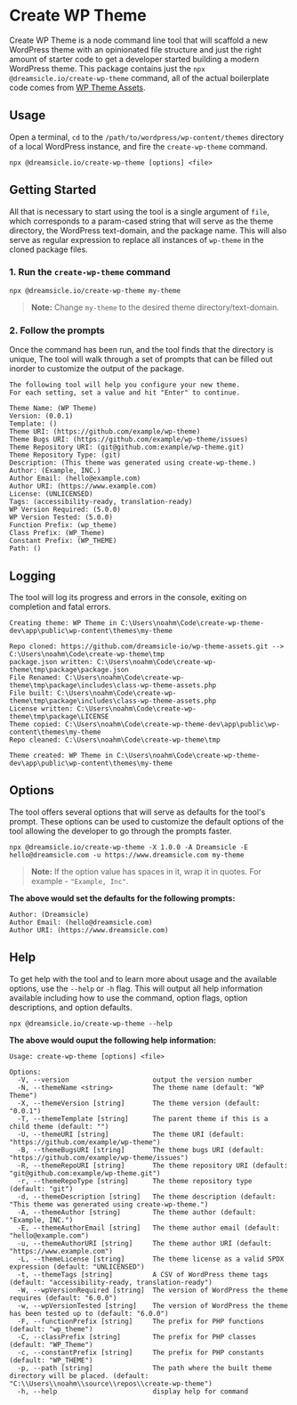 # Create WP Theme

Create WP Theme is a node command line tool that will scaffold a new WordPress theme with an opinionated file structure and just the right amount of starter code to get a developer started building a modern WordPress theme. This package contains just the `npx @dreamsicle.io/create-wp-theme` command, all of the actual boilerplate code comes from [WP Theme Assets](https://github.com/dreamsicle-io/wp-theme-assets).

## Usage

Open a terminal, `cd` to the `/path/to/wordpress/wp-content/themes` directory of a local WordPress instance, and fire the `create-wp-theme` command.

```shell 
npx @dreamsicle.io/create-wp-theme [options] <file>
```

## Getting Started

All that is necessary to start using the tool is a single argument of `file`, which corresponds to a param-cased string that will serve as the theme directory, the WordPress text-domain, and the package name. This will also serve as regular expression to replace all instances of `wp-theme` in the cloned package files.

### 1. Run the `create-wp-theme` command

```shell
npx @dreamsicle.io/create-wp-theme my-theme
```

> **Note:** Change `my-theme` to the desired theme directory/text-domain.

### 2. Follow the prompts

Once the command has been run, and the tool finds that the directory is unique, The tool will walk through a set of prompts that can be filled out inorder to customize the output of the package. 

```shell
The following tool will help you configure your new theme.
For each setting, set a value and hit "Enter" to continue.

Theme Name: (WP Theme) 
Version: (0.0.1) 
Template: () 
Theme URI: (https://github.com/example/wp-theme) 
Theme Bugs URI: (https://github.com/example/wp-theme/issues) 
Theme Repository URI: (git@github.com:example/wp-theme.git) 
Theme Repository Type: (git) 
Description: (This theme was generated using create-wp-theme.) 
Author: (Example, INC.) 
Author Email: (hello@example.com) 
Author URI: (https://www.example.com) 
License: (UNLICENSED) 
Tags: (accessibility-ready, translation-ready) 
WP Version Required: (5.0.0) 
WP Version Tested: (5.0.0) 
Function Prefix: (wp_theme) 
Class Prefix: (WP_Theme) 
Constant Prefix: (WP_THEME) 
Path: () 
```

## Logging

The tool will log its progress and errors in the console, exiting on completion and fatal errors.

```shell
Creating theme: WP Theme in C:\Users\noahm\Code\create-wp-theme-dev\app\public\wp-content\themes\my-theme

Repo cloned: https://github.com/dreamsicle-io/wp-theme-assets.git --> C:\Users\noahm\Code\create-wp-theme\tmp
package.json written: C:\Users\noahm\Code\create-wp-theme\tmp\package\package.json
File Renamed: C:\Users\noahm\Code\create-wp-theme\tmp\package\includes\class-wp-theme-assets.php
File built: C:\Users\noahm\Code\create-wp-theme\tmp\package\includes\class-wp-theme-assets.php
License written: C:\Users\noahm\Code\create-wp-theme\tmp\package\LICENSE
Theme copied: C:\Users\noahm\Code\create-wp-theme-dev\app\public\wp-content\themes\my-theme
Repo cleaned: C:\Users\noahm\Code\create-wp-theme\tmp

Theme created: WP Theme in C:\Users\noahm\Code\create-wp-theme-dev\app\public\wp-content\themes\my-theme
```

## Options

The tool offers several options that will serve as defaults for the tool's prompt. These options can be used to customize the default options of the tool allowing the developer to go through the prompts faster.

```shell 
npx @dreamsicle.io/create-wp-theme -X 1.0.0 -A Dreamsicle -E hello@dreamsicle.com -u https://www.dreamsicle.com my-theme
```

> **Note:** If the option value has spaces in it, wrap it in quotes. For example - `"Example, Inc"`.

**The above would set the defaults for the following prompts:**

```shell
Author: (Dreamsicle) 
Author Email: (hello@dreamsicle.com) 
Author URI: (https://www.dreamsicle.com)  
```

## Help 

To get help with the tool and to learn more about usage and the available options, use the `--help` or `-h` flag. This will output all help information available including how to use the command, option flags, option descriptions, and option defaults.

```shell
npx @dreamsicle.io/create-wp-theme --help
```

**The above would ouput the following help information:**

```shell
Usage: create-wp-theme [options] <file>

Options:
  -V, --version                     output the version number
  -N, --themeName <string>          The theme name (default: "WP Theme")
  -X, --themeVersion [string]       The theme version (default: "0.0.1")
  -T, --themeTemplate [string]      The parent theme if this is a child theme (default: "")
  -U, --themeURI [string]           The theme URI (default: "https://github.com/example/wp-theme")
  -B, --themeBugsURI [string]       The theme bugs URI (default: "https://github.com/example/wp-theme/issues")
  -R, --themeRepoURI [string]       The theme repository URI (default: "git@github.com:example/wp-theme.git") 
  -r, --themeRepoType [string]      The theme repository type (default: "git")
  -d, --themeDescription [string]   The theme description (default: "This theme was generated using create-wp-theme.")
  -A, --themeAuthor [string]        The theme author (default: "Example, INC.")
  -E, --themeAuthorEmail [string]   The theme author email (default: "hello@example.com")
  -u, --themeAuthorURI [string]     The theme author URI (default: "https://www.example.com")
  -L, --themeLicense [string]       The theme license as a valid SPDX expression (default: "UNLICENSED")      
  -t, --themeTags [string]          A CSV of WordPress theme tags (default: "accessibility-ready, translation-ready")
  -W, --wpVersionRequired [string]  The version of WordPress the theme requires (default: "6.0.0")
  -w, --wpVersionTested [string]    The version of WordPress the theme has been tested up to (default: "6.0.0")
  -F, --functionPrefix [string]     The prefix for PHP functions (default: "wp_theme")
  -C, --classPrefix [string]        The prefix for PHP classes (default: "WP_Theme")
  -c, --constantPrefix [string]     The prefix for PHP constants (default: "WP_THEME")
  -p, --path [string]               The path where the built theme directory will be placed. (default: "C:\\Users\\noahm\\source\\repos\\create-wp-theme")
  -h, --help                        display help for command
```

